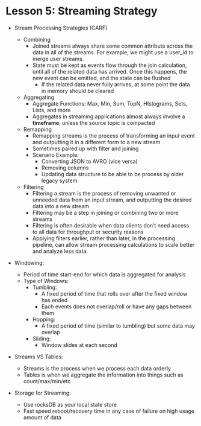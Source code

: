 # Lesson 5: Streaming Strategy
- Stream Processing Strategies (CARF)
    - Combining
        - Joined streams always share some common attribute across the data in all of the streams. For example, we might use a user_id to merge user streams.
        - State must be kept as events flow through the join calculation, until all of the related data has arrived. Once this happens, the new event can be emitted, and the state can be flushed
            - If the related data never fully arrives, at some point the data in memory should be cleared
    - Aggregating
        - Aggregate Functions: Max, Min, Sum, TopN, HIstograms, Sets, Lists, and more
        - Aggregates in streaming applications almost always involve a __timeframe__, unless the source topic is compacted
    - Remapping
        - Remapping streams is the process of transforming an input event and outputting it in a different form to a new stream
        - Sometimes paired up with filter and joining
        - Scenario Example:
            - Converting JSON to AVRO (vice versa)
            - Removing columns
            - Updating data structure to be able to be process by older legacy system
    - Filtering
        - Filtering a stream is the process of removing unwanted or unneeded data from an input stream, and outputting the desired data into a new stream
        - Filtering may be a step in joining or combining two or more streams
        - Filtering is often desirable when data clients don’t need access to all data for throughput or security reasons
        - Applying filters earlier, rather than later, in the processing pipeline, can allow stream processing calculations to scale better and analyze less data.

- Windowing:
    - Period of time start-end for which data is aggregated for analysis
    - Type of Windows:
        - Tumbling:
            - A fixed period of time that rolls over after the fixed window has ended
            - Each events does not overlap/roll or have any gaps between them
        - Hopping:
            - A fixed period of time (similar to tumbling) but some data may overlap
        - Sliding:
            - Window slides at each second

- Streams VS Tables:
    - Streams is the process when we process each data orderly 
    - Tables is when we aggregate the information into things such as count/max/min/etc 

- Storage for Streaming:
    - Use rocksDB as your local state store
    - Fast speed reboot/recovery time in any case of failure on high usage amount of data